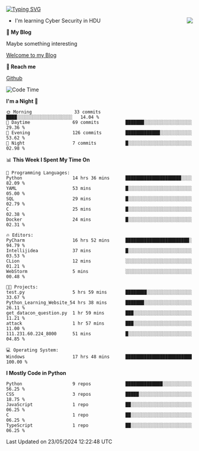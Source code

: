 [![Typing SVG](https://readme-typing-svg.herokuapp.com?font=Fira+Code&pause=1000&random=false&width=450&height=60&lines=Hello+%F0%9F%91%8B%F0%9F%8F%BB;I'm+JBNRZ)](https://git.io/typing-svg)

<a href="#">
  <img align="right" src="https://github-readme-stats.vercel.app/api?username=JBNRZ&show_icons=true&bg_color=15,f2f7fd,E0EAFC" />
</a>

- I'm learning Cyber Security in HDU

 **🌱 My Blog**

Maybe something interesting

[Welcome to my Blog](https://jbnrz.com.cn/)

 **💬 Reach me** 

[Github](https://github.com/JBNRZ)


<!--START_SECTION:waka-->
![Code Time](http://img.shields.io/badge/Code%20Time-497%20hrs%2032%20mins-blue)

**I'm a Night 🦉** 

```text
🌞 Morning                33 commits          ████░░░░░░░░░░░░░░░░░░░░░   14.04 % 
🌆 Daytime                69 commits          ███████░░░░░░░░░░░░░░░░░░   29.36 % 
🌃 Evening                126 commits         █████████████░░░░░░░░░░░░   53.62 % 
🌙 Night                  7 commits           █░░░░░░░░░░░░░░░░░░░░░░░░   02.98 % 
```


📊 **This Week I Spent My Time On** 

```text
💬 Programming Languages: 
Python                   14 hrs 36 mins      █████████████████████░░░░   82.09 % 
YAML                     53 mins             █░░░░░░░░░░░░░░░░░░░░░░░░   05.00 % 
SQL                      29 mins             █░░░░░░░░░░░░░░░░░░░░░░░░   02.79 % 
C                        25 mins             █░░░░░░░░░░░░░░░░░░░░░░░░   02.38 % 
Docker                   24 mins             █░░░░░░░░░░░░░░░░░░░░░░░░   02.31 % 

🔥 Editors: 
PyCharm                  16 hrs 52 mins      ████████████████████████░   94.79 % 
Intellijidea             37 mins             █░░░░░░░░░░░░░░░░░░░░░░░░   03.53 % 
CLion                    12 mins             ░░░░░░░░░░░░░░░░░░░░░░░░░   01.21 % 
WebStorm                 5 mins              ░░░░░░░░░░░░░░░░░░░░░░░░░   00.48 % 

🐱‍💻 Projects: 
test.py                  5 hrs 59 mins       ████████░░░░░░░░░░░░░░░░░   33.67 % 
Python_Learning_Website_54 hrs 38 mins       ███████░░░░░░░░░░░░░░░░░░   26.11 % 
get_datacon_question.py  1 hr 59 mins        ███░░░░░░░░░░░░░░░░░░░░░░   11.21 % 
attack                   1 hr 57 mins        ███░░░░░░░░░░░░░░░░░░░░░░   11.00 % 
111.231.60.224_8000      51 mins             █░░░░░░░░░░░░░░░░░░░░░░░░   04.85 % 

💻 Operating System: 
Windows                  17 hrs 48 mins      █████████████████████████   100.00 % 
```

**I Mostly Code in Python** 

```text
Python                   9 repos             ██████████████░░░░░░░░░░░   56.25 % 
CSS                      3 repos             █████░░░░░░░░░░░░░░░░░░░░   18.75 % 
JavaScript               1 repo              ██░░░░░░░░░░░░░░░░░░░░░░░   06.25 % 
C                        1 repo              ██░░░░░░░░░░░░░░░░░░░░░░░   06.25 % 
TypeScript               1 repo              ██░░░░░░░░░░░░░░░░░░░░░░░   06.25 % 
```




 Last Updated on 23/05/2024 12:22:48 UTC
<!--END_SECTION:waka-->
